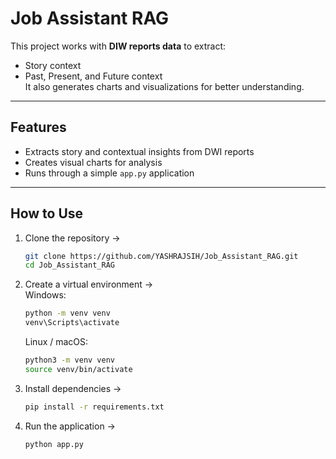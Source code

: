 # Job Assistant RAG

This project works with **DIW reports data** to extract:
- Story context
- Past, Present, and Future context  
It also generates charts and visualizations for better understanding.

---

## Features
- Extracts story and contextual insights from DWI reports
- Creates visual charts for analysis
- Runs through a simple `app.py` application

---

## How to Use

1. Clone the repository →  
   ```bash
   git clone https://github.com/YASHRAJSIH/Job_Assistant_RAG.git
   cd Job_Assistant_RAG
   ```

2. Create a virtual environment →  
   Windows:  
   ```bash
   python -m venv venv
   venv\Scripts\activate
   ```  
   Linux / macOS:  
   ```bash
   python3 -m venv venv
   source venv/bin/activate
   ```

3. Install dependencies →  
   ```bash
   pip install -r requirements.txt
   ```

4. Run the application →  
   ```bash
   python app.py
   ```
